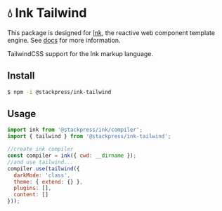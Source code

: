 # 💧 Ink Tailwind

This package is designed for [Ink](https://github.com/stackpress/ink),
the reactive web component template engine. See [docs](https://github.com/stackpress/ink)
for more information.

TailwindCSS support for the Ink markup language.

## Install

```bash
$ npm -i @stackpress/ink-tailwind
```

## Usage

```js
import ink from '@stackpress/ink/compiler';
import { tailwind } from '@stackpress/ink-tailwind';

//create ink compiler
const compiler = ink({ cwd: __dirname });
//and use tailwind...
compiler.use(tailwind({
  darkMode: 'class',
  theme: { extend: {} },
  plugins: [],
  content: []
}));
```
